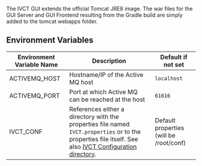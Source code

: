 The IVCT GUI extends the official Tomcat JRE8 image. The war files for the GUI Server and GUI Frontend resulting from the Gradle build are simply added to the tomcat webapps folder.

## Environment Variables

| Environment Variable Name  | Description | Default if not set |
| ------------- | ------------- | ------------- |
| ACTIVEMQ_HOST | Hostname/IP of the Active MQ host | `localhost` |
| ACTIVEMQ_PORT | Port at which Active MQ can be reached at the host | `61616` |
| IVCT_CONF | References either a directory with the properties file named `IVCT.properties` or to the properties file itself. See also [IVCT Configuration directory](https://github.com/MSG134/IVCT_Framework/wiki/IVCT_Configuration). | Default properties (will be /root/conf) |
